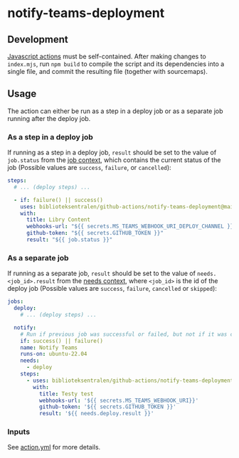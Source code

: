 # notify-teams-deployment

## Development

[Javascript actions](https://docs.github.com/en/actions/creating-actions/creating-a-javascript-action)
must be self-contained. After making changes to `index.mjs`, run `npm build` to compile the script
and its dependencies into a single file, and commit the resulting file (together with sourcemaps).

## Usage

The action can either be run as a step in a deploy job or as a separate job running after the deploy job.

### As a step in a deploy job

If running as a step in a deploy job, `result` should be set to the value of `job.status` from the
[job context](https://docs.github.com/en/actions/learn-github-actions/contexts#job-context), which
contains the current status of the job (Possible values are `success`, `failure`, or `cancelled`):

```yaml
steps:
  # ... (deploy steps) ...

  - if: failure() || success()
    uses: biblioteksentralen/github-actions/notify-teams-deployment@main
    with:
      title: Libry Content
      webhooks-url: "${{ secrets.MS_TEAMS_WEBHOOK_URI_DEPLOY_CHANNEL }}"
      github-token: "${{ secrets.GITHUB_TOKEN }}"
      result: "${{ job.status }}"
```

### As a separate job

If running as a separate job, `result` should be set to the value of `needs.<job_id>.result` from
the [needs context](https://docs.github.com/en/actions/learn-github-actions/contexts#needs-context),
where `<job_id>` is the id of the deploy job (Possible values are `success`, `failure`, `cancelled`
or `skipped`):

```yaml
jobs:
  deploy:
    # ... (deploy steps) ...

  notify:
    # Run if previous job was successful or failed, but not if it was cancelled.
    if: success() || failure()
    name: Notify Teams
    runs-on: ubuntu-22.04
    needs:
      - deploy
    steps:
      - uses: biblioteksentralen/github-actions/notify-teams-deployment@main
        with:
          title: Testy test
          webhooks-url: '${{ secrets.MS_TEAMS_WEBHOOK_URI}}'
          github-token: '${{ secrets.GITHUB_TOKEN }}'
          result: '${{ needs.deploy.result }}'
```

### Inputs

See [action.yml](action.yml) for more details.
